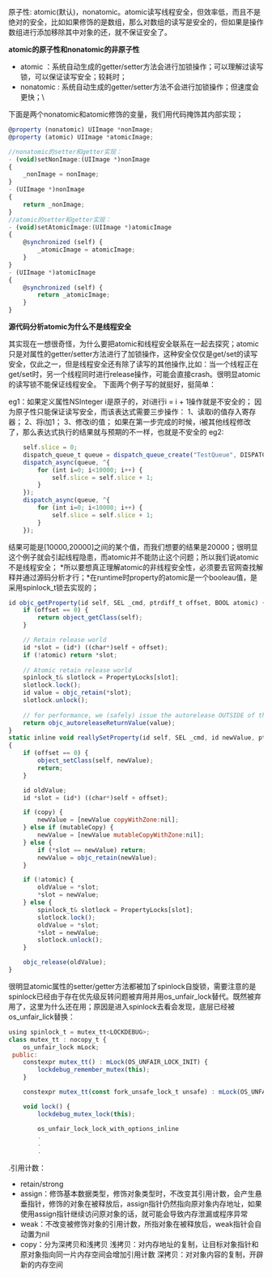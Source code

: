 原子性: atomic(默认)，nonatomic。atomic读写线程安全，但效率低，而且不是绝对的安全，比如如果修饰的是数组，那么对数组的读写是安全的，但如果是操作数组进行添加移除其中对象的还，就不保证安全了。

**atomic的原子性和nonatomic的非原子性**

- atomic ：系统自动生成的getter/setter方法会进行加锁操作；可以理解过读写锁，可以保证读写安全；较耗时；
- nonatomic : 系统自动生成的getter/setter方法不会进行加锁操作；但速度会更快；\

下面是两个nonatomic和atomic修饰的变量，我们用代码掩饰其内部实现；

```javascript
@property (nonatomic) UIImage *nonImage;
@property (atomic) UIImage *atomicImage;

//nonatomic的setter和getter实现：
- (void)setNonImage:(UIImage *)nonImage
{
    _nonImage = nonImage;
}
- (UIImage *)nonImage
{
    return _nonImage;
}
//atomic的setter和getter实现：
- (void)setAtomicImage:(UIImage *)atomicImage
{
    @synchronized (self) {
        _atomicImage = atomicImage;
    }
}
- (UIImage *)atomicImage
{
    @synchronized (self) {
        return _atomicImage;
    }
}
```

**源代码分析atomic为什么不是线程安全**

其实现在一想很奇怪，为什么要把atomic和线程安全联系在一起去探究；atomic只是对属性的getter/setter方法进行了加锁操作，这种安全仅仅是get/set的读写安全，仅此之一，但是线程安全还有除了读写的其他操作,比如：当一个线程正在get/set时，另一个线程同时进行release操作，可能会直接crash。很明显atomic的读写锁不能保证线程安全。 下面两个例子写的就挺好，挺简单：

eg1：如果定义属性NSInteger i是原子的，对i进行i = i + 1操作就是不安全的； 因为原子性只能保证读写安全，而该表达式需要三步操作： 1、读取i的值存入寄存器； 2、将i加1； 3、修改i的值； 如果在第一步完成的时候，i被其他线程修改了，那么表达式执行的结果就与预期的不一样，也就是不安全的 eg2:

```javascript
    self.slice = 0;
    dispatch_queue_t queue = dispatch_queue_create("TestQueue", DISPATCH_QUEUE_CONCURRENT);
    dispatch_async(queue, ^{
        for (int i=0; i<10000; i++) {
            self.slice = self.slice + 1;
        }
    });
    dispatch_async(queue, ^{
        for (int i=0; i<10000; i++) {
            self.slice = self.slice + 1;
        }
    });
```

结果可能是[10000,20000]之间的某个值，而我们想要的结果是20000；很明显这个例子就会引起线程隐患，而atomic并不能防止这个问题；所以我们说atomic不是线程安全； *所以要想真正理解atomic的非线程安全性，必须要去官网查找解释并通过源码分析才行；*在runtime时property的atomic是一个booleau值，是采用spinlock_t锁去实现的；

```javascript
id objc_getProperty(id self, SEL _cmd, ptrdiff_t offset, BOOL atomic) {
    if (offset == 0) {
        return object_getClass(self);
    }

    // Retain release world
    id *slot = (id*) ((char*)self + offset);
    if (!atomic) return *slot;
        
    // Atomic retain release world
    spinlock_t& slotlock = PropertyLocks[slot];
    slotlock.lock();
    id value = objc_retain(*slot);
    slotlock.unlock();
    
    // for performance, we (safely) issue the autorelease OUTSIDE of the spinlock.
    return objc_autoreleaseReturnValue(value);
}
static inline void reallySetProperty(id self, SEL _cmd, id newValue, ptrdiff_t offset, bool atomic, bool copy, bool mutableCopy)
{
    if (offset == 0) {
        object_setClass(self, newValue);
        return;
    }

    id oldValue;
    id *slot = (id*) ((char*)self + offset);

    if (copy) {
        newValue = [newValue copyWithZone:nil];
    } else if (mutableCopy) {
        newValue = [newValue mutableCopyWithZone:nil];
    } else {
        if (*slot == newValue) return;
        newValue = objc_retain(newValue);
    }

    if (!atomic) {
        oldValue = *slot;
        *slot = newValue;
    } else {
        spinlock_t& slotlock = PropertyLocks[slot];
        slotlock.lock();
        oldValue = *slot;
        *slot = newValue;        
        slotlock.unlock();
    }

    objc_release(oldValue);
}
```

很明显atomic属性的setter/getter方法都被加了spinlock自旋锁，需要注意的是spinlock已经由于存在优先级反转问题被弃用并用os_unfair_lock替代。既然被弃用了，这里为什么还在用；原因是进入spinlock去看会发现，底层已经被os_unfair_lick替换：

```javascript
using spinlock_t = mutex_tt<LOCKDEBUG>;
class mutex_tt : nocopy_t {
    os_unfair_lock mLock;
 public:
    constexpr mutex_tt() : mLock(OS_UNFAIR_LOCK_INIT) {
        lockdebug_remember_mutex(this);
    }

    constexpr mutex_tt(const fork_unsafe_lock_t unsafe) : mLock(OS_UNFAIR_LOCK_INIT) { }

    void lock() {
        lockdebug_mutex_lock(this);

        os_unfair_lock_lock_with_options_inline
        .
        .
        .
```

.引用计数：

- retain/strong
- assign：修饰基本数据类型，修饰对象类型时，不改变其引用计数，会产生悬垂指针，修饰的对象在被释放后，assign指针仍然指向原对象内存地址，如果使用assign指针继续访问原对象的话，就可能会导致内存泄漏或程序异常
- weak：不改变被修饰对象的引用计数，所指对象在被释放后，weak指针会自动置为nil
- copy：分为深拷贝和浅拷贝
  浅拷贝：对内存地址的复制，让目标对象指针和原对象指向同一片内存空间会增加引用计数
  深拷贝：对对象内容的复制，开辟新的内存空间

